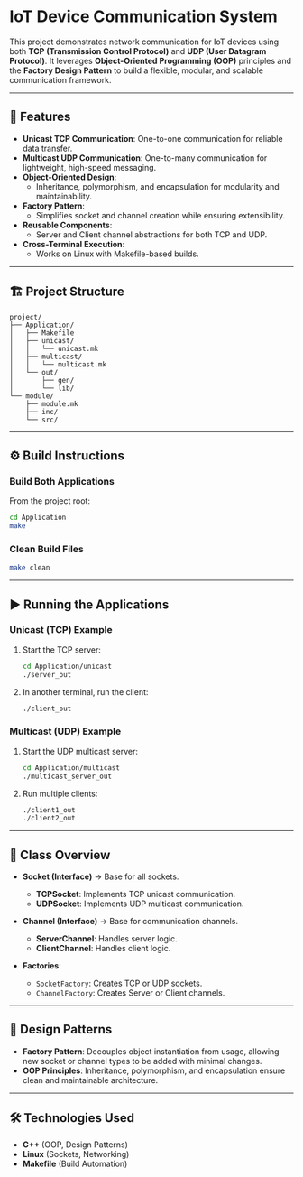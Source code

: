 # IoT Device Communication System

This project demonstrates network communication for IoT devices using both **TCP (Transmission Control Protocol)** and **UDP (User Datagram Protocol)**. It leverages **Object-Oriented Programming (OOP)** principles and the **Factory Design Pattern** to build a flexible, modular, and scalable communication framework.

---

## 🚀 Features
- **Unicast TCP Communication**: One-to-one communication for reliable data transfer.
- **Multicast UDP Communication**: One-to-many communication for lightweight, high-speed messaging.
- **Object-Oriented Design**:
  - Inheritance, polymorphism, and encapsulation for modularity and maintainability.
- **Factory Pattern**:
  - Simplifies socket and channel creation while ensuring extensibility.
- **Reusable Components**:
  - Server and Client channel abstractions for both TCP and UDP.
- **Cross-Terminal Execution**:
  - Works on Linux with Makefile-based builds.

---

## 🏗️ Project Structure
```
project/
├── Application/
│   ├── Makefile
│   ├── unicast/
│   │   └── unicast.mk
│   ├── multicast/
│   │   └── multicast.mk
│   └── out/
│       ├── gen/
│       └── lib/
└── module/
    ├── module.mk
    ├── inc/
    └── src/
```

---

## ⚙️ Build Instructions

### Build Both Applications
From the project root:
```bash
cd Application
make
```

### Clean Build Files
```bash
make clean
```

---

## ▶️ Running the Applications

### Unicast (TCP) Example
1. Start the TCP server:
   ```bash
   cd Application/unicast
   ./server_out
   ```
2. In another terminal, run the client:
   ```bash
   ./client_out
   ```

### Multicast (UDP) Example
1. Start the UDP multicast server:
   ```bash
   cd Application/multicast
   ./multicast_server_out
   ```
2. Run multiple clients:
   ```bash
   ./client1_out
   ./client2_out
   ```

---

## 📂 Class Overview

- **Socket (Interface)** → Base for all sockets.  
  - **TCPSocket**: Implements TCP unicast communication.  
  - **UDPSocket**: Implements UDP multicast communication.  

- **Channel (Interface)** → Base for communication channels.  
  - **ServerChannel**: Handles server logic.  
  - **ClientChannel**: Handles client logic.  

- **Factories**:  
  - `SocketFactory`: Creates TCP or UDP sockets.  
  - `ChannelFactory`: Creates Server or Client channels.

---

## 📐 Design Patterns
- **Factory Pattern**: Decouples object instantiation from usage, allowing new socket or channel types to be added with minimal changes.
- **OOP Principles**: Inheritance, polymorphism, and encapsulation ensure clean and maintainable architecture.

---

## 🛠️ Technologies Used
- **C++** (OOP, Design Patterns)
- **Linux** (Sockets, Networking)
- **Makefile** (Build Automation)
